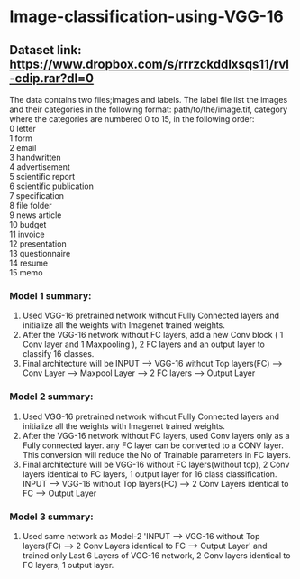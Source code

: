 # Image-classification-using-VGG-16

## Dataset link: https://www.dropbox.com/s/rrrzckddlxsqs11/rvl-cdip.rar?dl=0

The data contains two files;images and labels. The label file list the images and their categories in the following format: path/to/the/image.tif, category     where the categories are numbered 0 to 15, 
in the following order:  
0 letter  
1 form    
2 email   
3 handwritten   
4 advertisement   
5 scientific report   
6 scientific publication   
7 specification   
8 file folder   
9 news article   
10 budget   
11 invoice  
12 presentation   
13 questionnaire  
14 resume  
15 memo  
### Model 1 summary:
1. Used VGG-16 pretrained network without Fully Connected layers and initialize all the weights with Imagenet trained weights.  
2. After the VGG-16 network without FC layers, add a new Conv block ( 1 Conv layer and 1 Maxpooling ), 2 FC layers and an output layer to classify 16 classes.   
3. Final architecture will be INPUT --> VGG-16 without Top layers(FC) --> Conv Layer --> Maxpool Layer --> 2 FC layers --> Output Layer 

### Model 2 summary:
1. Used VGG-16 pretrained network without Fully Connected layers and initialize all the weights with Imagenet trained weights.  
2. After the VGG-16 network without FC layers, used Conv layers only as a Fully connected layer. any FC layer can be converted to a CONV layer. This conversion will reduce the No of Trainable parameters in FC layers. 
3. Final architecture will be VGG-16 without FC layers(without top), 2 Conv layers identical to FC layers, 1 output layer for 16 class classification. INPUT --> VGG-16 without Top layers(FC) --> 2 Conv Layers identical to FC --> Output Layer

### Model 3 summary:
1. Used same network as Model-2 'INPUT --> VGG-16 without Top layers(FC) --> 2 Conv Layers identical to FC --> Output Layer' and trained only Last 6 Layers of VGG-16 network, 2 Conv layers identical to FC layers, 1 output layer.


